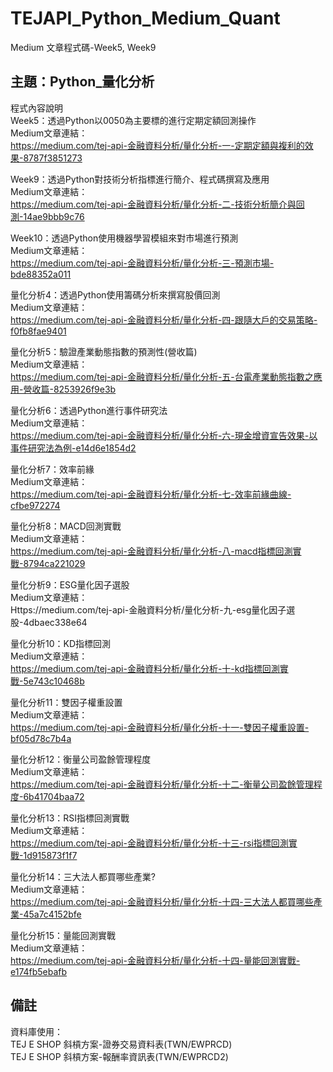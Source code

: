 # TEJAPI_Python_Medium_Quant
Medium 文章程式碼-Week5, Week9

## 主題：Python_量化分析
程式內容說明<br>
Week5：透過Python以0050為主要標的進行定期定額回測操作<br>
Medium文章連結：<br>https://medium.com/tej-api-金融資料分析/量化分析-一-定期定額與複利的效果-8787f3851273<br>

Week9：透過Python對技術分析指標進行簡介、程式碼撰寫及應用<br>
Medium文章連結：<br>https://medium.com/tej-api-金融資料分析/量化分析-二-技術分析簡介與回測-14ae9bbb9c76<br>

Week10：透過Python使用機器學習模組來對市場進行預測<br>
Medium文章連結：<br>https://medium.com/tej-api-金融資料分析/量化分析-三-預測市場-bde88352a011<br>

量化分析4：透過Python使用籌碼分析來撰寫股價回測<br>
Medium文章連結：<br>https://medium.com/tej-api-金融資料分析/量化分析-四-跟隨大戶的交易策略-f0fb8fae9401<br>

量化分析5：驗證產業動態指數的預測性(營收篇)<br>
Medium文章連結：<br>https://medium.com/tej-api-金融資料分析/量化分析-五-台電產業動態指數之應用-營收篇-8253926f9e3b<br>

量化分析6：透過Python進行事件研究法<br>
Medium文章連結：<br>https://medium.com/tej-api-金融資料分析/量化分析-六-現金增資宣告效果-以事件研究法為例-e14d6e1854d2<br>

量化分析7：效率前緣<br>
Medium文章連結：<br>https://medium.com/tej-api-金融資料分析/量化分析-七-效率前緣曲線-cfbe972274<br>

量化分析8：MACD回測實戰<br>
Medium文章連結：<br>https://medium.com/tej-api-金融資料分析/量化分析-八-macd指標回測實戰-8794ca221029<br>

量化分析9：ESG量化因子選股<br>
Medium文章連結：<br>Https://medium.com/tej-api-金融資料分析/量化分析-九-esg量化因子選股-4dbaec338e64<br>

量化分析10：KD指標回測<br>
Medium文章連結：<br>https://medium.com/tej-api-金融資料分析/量化分析-十-kd指標回測實戰-5e743c10468b

量化分析11：雙因子權重設置<br>
Medium文章連結：<br>https://medium.com/tej-api-金融資料分析/量化分析-十一-雙因子權重設置-bf05d78c7b4a

量化分析12：衡量公司盈餘管理程度<br>
Medium文章連結：<br>https://medium.com/tej-api-金融資料分析/量化分析-十二-衡量公司盈餘管理程度-6b41704baa72

量化分析13：RSI指標回測實戰<br>
Medium文章連結：<br>https://medium.com/tej-api-金融資料分析/量化分析-十三-rsi指標回測實戰-1d915873f1f7

量化分析14：三大法人都買哪些產業?<br>
Medium文章連結：<br>https://medium.com/tej-api-金融資料分析/量化分析-十四-三大法人都買哪些產業-45a7c4152bfe

量化分析15：量能回測實戰<br>
Medium文章連結：<br>https://medium.com/tej-api-金融資料分析/量化分析-十四-量能回測實戰-e174fb5ebafb

## 備註
資料庫使用：<br>TEJ E SHOP 斜槓方案-證券交易資料表(TWN/EWPRCD)<br>
TEJ E SHOP 斜槓方案-報酬率資訊表(TWN/EWPRCD2)
